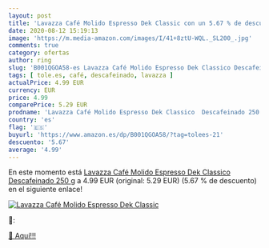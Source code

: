 ```yaml
---
layout: post
title: 'Lavazza Café Molido Espresso Dek Classic con un 5.67 % de descuento'
date: 2020-08-12 15:19:13
image: 'https://m.media-amazon.com/images/I/41+8ztU-WQL._SL200_.jpg'
comments: true
category: ofertas
author: ring
slug: 'B001QGOA58-es Lavazza Café Molido Espresso Dek Classico Descafeinado 250 g'
tags: [ tole.es, café, descafeinado, lavazza ]
actualPrice: 4.99 EUR
currency: EUR
price: 4.99
comparePrice: 5.29 EUR
prodname: 'Lavazza Café Molido Espresso Dek Classico  Descafeinado 250 g'
country: 'es'
flag: '🇪🇸'
buyurl: 'https://www.amazon.es/dp/B001QGOA58/?tag=tolees-21'
descuento: '5.67'
average: '4.99'
---
```


En este momento está [Lavazza Café Molido Espresso Dek Classico  Descafeinado 250 g](https://www.amazon.es/dp/B001QGOA58/?tag=tolees-21) a 4.99 EUR (original: 5.29 EUR) (5.67 %  de descuento) en el siguiente enlace!

[![Lavazza Café Molido Espresso Dek Classic](https://m.media-amazon.com/images/I/41+8ztU-WQL._SL200_.jpg)](https://www.amazon.es/dp/B001QGOA58/?tag=tolees-21)

🔎:


[🛒 Aquí!!!](https://www.amazon.es/dp/B001QGOA58/?tag=tolees-21)

